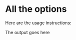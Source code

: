 

# All the options

Here are the usage instructions:

<!-- [[[cog
import subprocess

import cog
# cannot use check_result() because of non-zero return
result=subprocess.run(["./quickemu", "--help"], capture_output=True, text=True)
help=result.stdout
cog.out(f"```\n\n{help}\n\n```\n\n")
]]] -->

The output goes here

<!-- [[[end]]] -->
